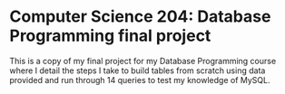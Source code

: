# Computer Science 204: Database Programming final project

This is a copy of my final project for my Database Programming course where I detail the steps I take to build tables from scratch using data provided and run through 14 queries to test my knowledge of MySQL.
